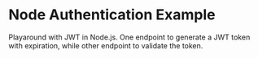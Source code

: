 # Node Authentication Example

Playaround with JWT in Node.js. One endpoint to generate a JWT token with expiration, while other endpoint to validate the token.
